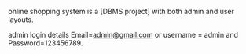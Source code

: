 
online shopping system is a [DBMS project] with both admin and user layouts.


admin login details  Email=admin@gmail.com or username = admin and Password=123456789.

